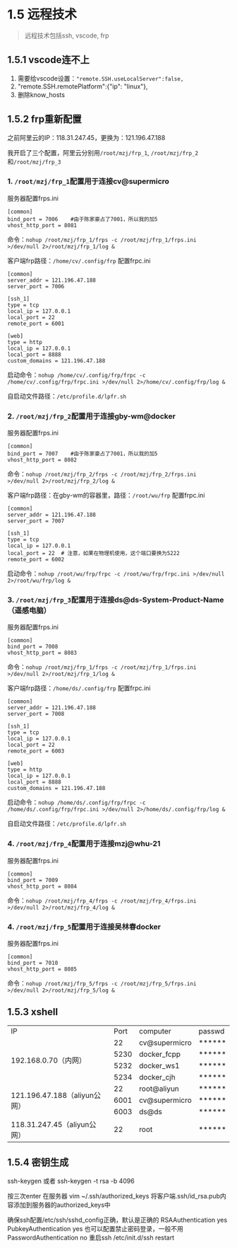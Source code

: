 # 1.5 远程技术

> 远程技术包括ssh, vscode, frp

## 1.5.1 vscode连不上
1. 需要给vscode设置：`"remote.SSH.useLocalServer":false,`
2. "remote.SSH.remotePlatform":{"ip": "linux"},
3. 删除know_hosts

## 1.5.2 frp重新配置
之前阿里云的IP：118.31.247.45，更换为：121.196.47.188

我开启了三个配置，阿里云分别用`/root/mzj/frp_1`, `/root/mzj/frp_2`和`/root/mzj/frp_3`

### 1. **`/root/mzj/frp_1`配置用于连接cv@supermicro**
服务器配置frps.ini

```shell
[common]
bind_port = 7006    #由于陈家豪占了7001，所以我的加5
vhost_http_port = 8081
```
命令：`nohup /root/mzj/frp_1/frps -c /root/mzj/frp_1/frps.ini >/dev/null 2>/root/mzj/frp_1/log &`

客户端frp路径：`/home/cv/.config/frp`
配置frpc.ini

```shell
[common]
server_addr = 121.196.47.188
server_port = 7006

[ssh_1]
type = tcp
local_ip = 127.0.0.1
local_port = 22
remote_port = 6001

[web]
type = http
local_ip = 127.0.0.1
local_port = 8888
custom_domains = 121.196.47.188
```
启动命令：`nohup /home/cv/.config/frp/frpc -c /home/cv/.config/frp/frpc.ini >/dev/null 2>/home/cv/.config/frp/log &`

自启动文件路径：`/etc/profile.d/lpfr.sh`

### 2. **`/root/mzj/frp_2`配置用于连接gby-wm@docker**
服务器配置frps.ini

```shell
[common]
bind_port = 7007    #由于陈家豪占了7001，所以我的加5
vhost_http_port = 8082
```
命令：`nohup /root/mzj/frp_2/frps -c /root/mzj/frp_2/frps.ini >/dev/null 2>/root/mzj/frp_2/log &`

客户端frp路径：在gby-wm的容器里，路径：`/root/wu/frp`
配置frpc.ini

```shell
[common]
server_addr = 121.196.47.188
server_port = 7007

[ssh_1]
type = tcp
local_ip = 127.0.0.1
local_port = 22  # 注意，如果在物理机使用，这个端口要换为5222
remote_port = 6002

```
启动命令：`nohup /root/wu/frp/frpc -c /root/wu/frp/frpc.ini >/dev/null 2>/root/wu/frp/log &`





### 3. **`/root/mzj/frp_3`配置用于连接ds@ds-System-Product-Name（遥感电脑）**

服务器配置frps.ini

```shell
[common]
bind_port = 7008
vhost_http_port = 8083
```
命令：`nohup /root/mzj/frp_1/frps -c /root/mzj/frp_1/frps.ini >/dev/null 2>/root/mzj/frp_1/log &`

客户端frp路径：`/home/ds/.config/frp`
配置frpc.ini

```shell
[common]
server_addr = 121.196.47.188
server_port = 7008

[ssh_1]
type = tcp
local_ip = 127.0.0.1
local_port = 22
remote_port = 6003

[web]
type = http
local_ip = 127.0.0.1
local_port = 8888
custom_domains = 121.196.47.188
```
启动命令：`nohup /home/ds/.config/frp/frpc -c /home/ds/.config/frp/frpc.ini >/dev/null 2>/home/ds/.config/frp/log &`

自启动文件路径：`/etc/profile.d/lpfr.sh`



### 4. **`/root/mzj/frp_4`配置用于连接mzj@whu-21**

服务器配置frps.ini

```shell
[common]
bind_port = 7009
vhost_http_port = 8084
```

命令：`nohup /root/mzj/frp_4/frps -c /root/mzj/frp_4/frps.ini >/dev/null 2>/root/mzj/frp_4/log &`

### 4. **`/root/mzj/frp_5`配置用于连接吴林春docker**

服务器配置frps.ini

```shell
[common]
bind_port = 7010
vhost_http_port = 8085
```

命令：`nohup /root/mzj/frp_5/frps -c /root/mzj/frp_5/frps.ini >/dev/null 2>/root/mzj/frp_5/log &`

## 1.5.3 xshell
<table>
    <tr>
        <td>IP</td>
        <td>Port</td>
        <td>computer</td>
        <td>passwd</td>
    </tr>
    <tr>
        <td rowspan="4">192.168.0.70（内网）</td>
        <td>22</td>
        <td>cv@supermicro</td>
        <td>******</td>
    </tr>
    <tr>
        <td>5230</td>
        <td>docker_fcpp</td>
        <td>******</td>
    </tr>
        <tr>
        <td>5232</td>
        <td>docker_ws1</td>
        <td>******</td>
    </tr>
        <tr>
        <td>5234</td>
        <td>docker_cjh</td>
        <td>******</td>
    </tr>
     <tr>
        <td rowspan="3">121.196.47.188（aliyun公网）</td>
        <td>22</td>
        <td>root@aliyun</td>
        <td>******</td>
    </tr>
    <tr>
        <td>6001</td>
        <td>cv@supermicro</td>
        <td>******</td>
    </tr>
        <tr>
        <td>6003</td>
        <td>ds@ds</td>
        <td>******</td>
    </tr>
     <tr>
        <td>118.31.247.45（aliyun公网）</td>
        <td>22</td>
        <td>root</td>
        <td>******</td>
    </tr>
</table>

## 1.5.4 密钥生成
ssh-keygen 或者
ssh-keygen -t rsa -b 4096

按三次enter
在服务器 
vim ~/.ssh/authorized_keys
将客户端.ssh/id_rsa.pub内容添加到服务器的authorized_keys中

确保ssh配置/etc/ssh/sshd_config正确，默认是正确的
RSAAuthentication yes
PubkeyAuthentication yes
也可以配置禁止密码登录，一般不用
PasswordAuthentication no
重启ssh
/etc/init.d/ssh restart
